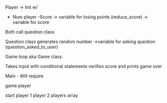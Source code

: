 Player 
-> Init w/ 
  - Num player 
  -Score
-> variable for losing points (reduce_score)
-> variable for score 


Both call question class 

Question class generates random number 
->variable for asking question (question_asked_to_user) 

Game loop aka Game class 

Takes input
 with conditional statements
 verifies score and prints game over


 Main - 
 Will require 
 
 game 
 player

 start 
 player 1 
 player 2
 players array 


